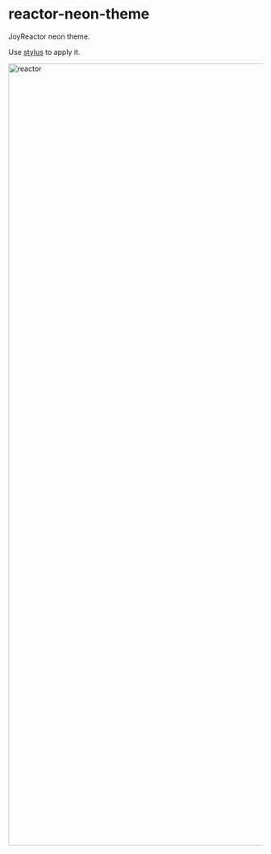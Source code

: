 # reactor-neon-theme

JoyReactor neon theme.

Use [stylus](https://github.com/openstyles/stylus) to apply it.

<img width="1552" alt="reactor" src="https://user-images.githubusercontent.com/53379023/126348895-859cf39d-22d8-4c21-95ae-1f2cd9a96d09.png">
